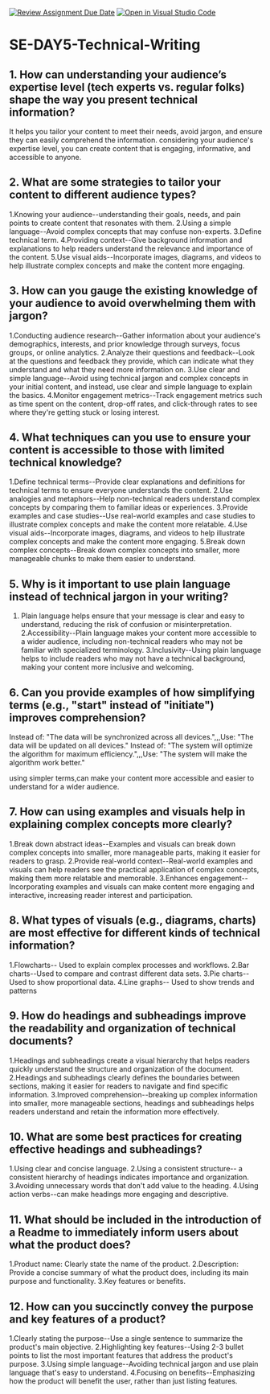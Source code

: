 [![Review Assignment Due Date](https://classroom.github.com/assets/deadline-readme-button-22041afd0340ce965d47ae6ef1cefeee28c7c493a6346c4f15d667ab976d596c.svg)](https://classroom.github.com/a/zsAR-pyY)
[![Open in Visual Studio Code](https://classroom.github.com/assets/open-in-vscode-2e0aaae1b6195c2367325f4f02e2d04e9abb55f0b24a779b69b11b9e10269abc.svg)](https://classroom.github.com/online_ide?assignment_repo_id=18518481&assignment_repo_type=AssignmentRepo)
# SE-DAY5-Technical-Writing
## 1. How can understanding your audience’s expertise level (tech experts vs. regular folks) shape the way you present technical information?

It helps you tailor your content to meet their needs, avoid jargon, and ensure they can easily comprehend the information.
considering your audience's expertise level, you can create content that is engaging, informative, and accessible to anyone.

## 2. What are some strategies to tailor your content to different audience types?

1.Knowing your audience--understanding their goals, needs, and pain points to create content that resonates with them.
2.Using a  simple language--Avoid complex concepts that may confuse non-experts.
3.Define technical term.
4.Providing context--Give background information and explanations to help readers understand the relevance and importance of the content.
5.Use visual aids--Incorporate images, diagrams, and videos to help illustrate complex concepts and make the content more engaging.

## 3. How can you gauge the existing knowledge of your audience to avoid overwhelming them with jargon?

1.Conducting audience research--Gather information about your audience's demographics, interests, and prior knowledge through surveys, focus groups, or online analytics.
2.Analyze their questions and feedback--Look at the questions and feedback they provide, which can indicate what they understand and what they need more information on.
3.Use clear and simple language--Avoid using technical jargon and complex concepts in your initial content, and instead, use clear and simple language to explain the basics.
4.Monitor engagement metrics--Track engagement metrics such as time spent on the content, drop-off rates, and click-through rates to see where they're getting stuck or losing interest.

## 4. What techniques can you use to ensure your content is accessible to those with limited technical knowledge?

1.Define technical terms--Provide clear explanations and definitions for technical terms to ensure everyone understands the content.
2.Use analogies and metaphors--Help non-technical readers understand complex concepts by comparing them to familiar ideas or experiences.
3.Provide examples and case studies--Use real-world examples and case studies to illustrate complex concepts and make the content more relatable.
4.Use visual aids--Incorporate images, diagrams, and videos to help illustrate complex concepts and make the content more engaging.
5.Break down complex concepts--Break down complex concepts into smaller, more manageable chunks to make them easier to understand.

## 5. Why is it important to use plain language instead of technical jargon in your writing?

1. Plain language helps ensure that your message is clear and easy to understand, reducing the risk of confusion or misinterpretation.
2.Accessibility--Plain language makes your content more accessible to a wider audience, including non-technical readers who may not be familiar with specialized terminology.
3.Inclusivity--Using plain language helps to include readers who may not have a technical background, making your content more inclusive and welcoming.


## 6. Can you provide examples of how simplifying terms (e.g., "start" instead of "initiate") improves comprehension?

Instead of: "The data will be synchronized across all devices.",,,Use: "The data will be updated on all devices."
Instead of: "The system will optimize the algorithm for maximum efficiency.",,,Use: "The system will make the algorithm work better."

using simpler terms,can make your content more accessible and easier to understand for a wider audience.

## 7. How can using examples and visuals help in explaining complex concepts more clearly?

1.Break down abstract ideas--Examples and visuals can break down complex concepts into smaller, more manageable parts, making it easier for readers to grasp.
2.Provide real-world context--Real-world examples and visuals can help readers see the practical application of complex concepts, making them more relatable and memorable.
3.Enhances engagement--Incorporating examples and visuals can make content more engaging and interactive, increasing reader interest and participation.

## 8. What types of visuals (e.g., diagrams, charts) are most effective for different kinds of technical information?

1.Flowcharts-- Used to explain complex processes and workflows.
2.Bar charts--Used to compare and contrast different data sets.
3.Pie charts-- Used to show proportional data.
4.Line graphs-- Used to show trends and patterns

## 9. How do headings and subheadings improve the readability and organization of technical documents?

1.Headings and subheadings create a visual hierarchy that helps readers quickly understand the structure and organization of the document.
2.Headings and subheadings clearly defines the boundaries between sections, making it easier for readers to navigate and find specific information.
3.Improved comprehension--breaking up complex information into smaller, more manageable sections, headings and subheadings helps readers understand and retain the information more effectively.

## 10. What are some best practices for creating effective headings and subheadings?

1.Using clear and concise language.
2.Using a consistent structure-- a consistent hierarchy of headings  indicates importance and organization.
3.Avoiding unnecessary words that don't add value to the heading.
4.Using action verbs--can make headings more engaging and descriptive.

## 11. What should be included in the introduction of a Readme to immediately inform users about what the product does?

1.Product name: Clearly state the name of the product.
2.Description: Provide a concise summary of what the product does, including its main purpose and functionality.
3.Key features or benefits.

## 12. How can you succinctly convey the purpose and key features of a product?

1.Clearly stating the purpose--Use a single sentence to summarize the product's main objective.
2.Highlighting key features--Using 2-3 bullet points to list the most important features that address the product's purpose.
3.Using simple language--Avoiding technical jargon and use plain language that's easy to understand.
4.Focusing on benefits--Emphasizing how the product will benefit the user, rather than just listing features.
